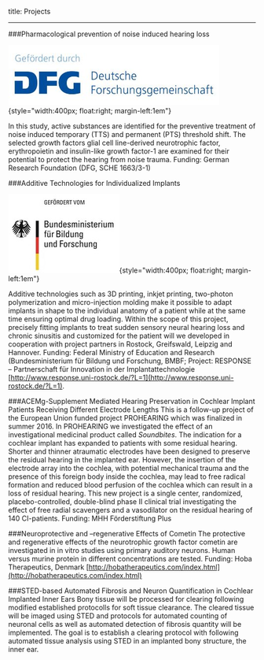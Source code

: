title: Projects

- - - 
###Pharmacological prevention of noise induced hearing loss

![DFGlogo](DFGlogo.jpg){style="width:400px; float:right; margin-left:1em"}

In this study, active substances are identified for the preventive treatment of noise induced temporary (TTS) and permanent (PTS) threshold shift. The selected growth factors glial cell line-derived neurotrophic factor, erythropoietin and insulin-like growth factor-1 are examined for their potential to protect the hearing from noise trauma.
Funding: German Research Foundation (DFG, SCHE 1663/3-1)

###Additive Technologies for Individualized Implants

![BMBFlogo](BMBFkleiner.jpg){style="width:400px; float:right; margin-left:1em"}

Additive technologies such as 3D printing, inkjet printing, two-photon polymerization and micro-injection molding make it possible to adapt implants in shape to the individual anatomy of a patient while at the same time ensuring optimal drug loading. Within the scope of this project, precisely fitting implants to treat sudden sensory neural hearing loss and chronic sinusitis and customized for the patient will we developed in cooperation with project partners in Rostock, Greifswald, Leipzig and Hannover.
  Funding: Federal Ministry of Education and Research (Bundesministerium für Bildung und Forschung, BMBF; Project: RESPONSE – Partnerschaft für Innovation in der Implantattechnologie [http://www.response.uni-rostock.de/?L=1](http://www.response.uni-rostock.de/?L=1).


###ACEMg-Supplement Mediated Hearing Preservation in Cochlear Implant Patients Receiving Different Electrode Lengths
This is a follow-up project of the European Union funded project PROHEARING which was finalized in summer 2016. In PROHEARING we investigated the effect of an investigational medicinal product called _Soundbites_. The indication for a cochlear implant has expanded to patients with some residual hearing. Shorter and thinner atraumatic electrodes have been designed to preserve the residual hearing in the implanted ear. However, the insertion of the electrode array into the cochlea, with potential mechanical trauma and the presence of this foreign body inside the cochlea, may lead to free radical formation and reduced blood perfusion of the cochlea which can result in a loss of residual hearing. This new project is a single center, randomized, placebo-controlled, double-blind
phase II clinical trial investigating the effect of free radial scavengers and a vasodilator on the residual hearing of 140 CI-patients. 
Funding: MHH Förderstiftung Plus

###Neuroprotective and –regenerative Effects of Cometin 
The protective and regenerative effects of the neurotrophic growth factor cometin are investigated in in vitro studies using primary auditory neurons. Human versus murine protein in different concentrations are tested.
Funding: Hoba Therapeutics, Denmark [http://hobatherapeutics.com/index.html](http://hobatherapeutics.com/index.html)

###STED-based Automated Fibrosis and Neuron Quantification in Cochlear Implanted Inner Ears
Bony tissue will be processed for clearing following modified established protocolls for soft tissue clearance. The cleared tissue will be imaged using STED and protocols for automated counting of neuronal cells as well as automated detection of fibrosis quantity will be implemented. The goal is to establish a clearing protocol with following automated tissue analysis using STED in an implanted bony structure, the inner ear.

